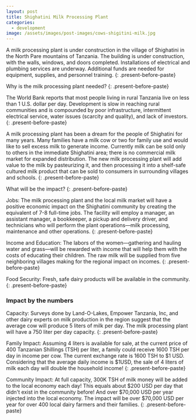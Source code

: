 ```yaml
---
layout: post
title: Shighatini Milk Processing Plant
categories:
  - development
image: /assets/images/post-images/cows-shigitini-milk.jpg
---
```


A milk processing plant is under construction in the village of Shighatini in the North Pare mountains of Tanzania. The building is under construction, with the walls, windows, and doors completed. Installations of electrical and plumbing services are underway. Additional funds are needed for equipment, supplies, and personnel training.
{: .present-before-paste}

Why is the milk processing plant needed?
{: .present-before-paste}

The World Bank reports that most people living in rural Tanzania live on less than 1 U.S. dollar per day. Development is slow in reaching rural communities and is compounded by poor infrastructure, intermittent electrical service, water issues (scarcity and quality), and lack of investors.
{: .present-before-paste}

A milk processing plant has been a dream for the people of Shighatini for many years. Many families have a milk cow or two for family use and would like to sell excess milk to generate income. Currently milk can be sold only to others in the immediate Shighatini area; there is no commercial milk market for expanded distribution. The new milk processing plant will add value to the milk by pasteurizing it, and then processing it into a shelf-safe cultured milk product that can be sold to consumers in surrounding villages and schools.
{: .present-before-paste}

What will be the impact?
{: .present-before-paste}

Jobs: The milk processing plant and the local milk market will have a positive economic impact on the Shighatini community by creating the equivalent of 7-8 full-time jobs. The facility will employ a manager, an assistant manager, a bookkeeper, a pickup and delivery driver, and technicians who will perform the plant operations—milk processing, maintenance and other operations.
{: .present-before-paste}

Income and Education: The labors of the women—gathering and hauling water and grass—will be rewarded with income that will help them with the costs of educating their children. The raw milk will be supplied from five neighboring villages making for the regional impact on incomes.
{: .present-before-paste}

Food Security: Fresh, safe dairy products will be available in the community.
{: .present-before-paste}

### Impact by the numbers

Capacity: Surveys done by Land-O-Lakes, Empower Tanzania, Inc, and other dairy experts on milk production in the region suggest that the average cow will produce 5 liters of milk per day. The milk processing plant will have a 750 liter per day capacity.
{: .present-before-paste}

Family Impact: Assuming 4 liters is available for sale, at the current price of 400 Tanzanian Shillings (TSH) per liter, a family could receive 1600 TSH per day in income per cow. The current exchange rate is 1600 TSH to $1 USD. Considering that the average daily income is $1USD, the sale of 4 liters of milk each day will double the household income!
{: .present-before-paste}

Community Impact: At full capacity, 300K TSH of milk money will be added to the local economy each day! This equals about $200 USD per day that didn't exist in the community before! And over $70,000 USD per year injected into the local economy. The impact will be over $70,000 USD per year for over 400 local dairy farmers and their families.
{: .present-before-paste}